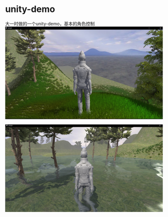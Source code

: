 # unity-demo
大一时做的一个unity-demo，基本的角色控制
![image1](https://github.com/icodeajk/unity-demo/raw/master/4.PNG)

![image2](https://github.com/icodeajk/unity-demo/raw/master/5.PNG)
